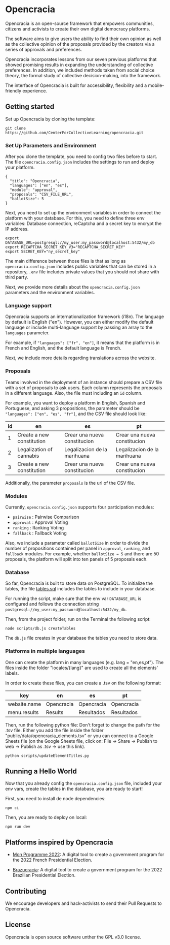 # Opencracia

Opencracia is an open-source framework that empowers communities, citizens and activists to create their own digital democracy platforms. 

The software aims to give users the ability to find their own opinion as well as the collective opinion of the proposals provided by the creators via a series of approvals and preferences. 

Opencracia incorporates lessons from our seven previous platforms that showed promising results in expanding the understanding of collective preferences. In addition, we included methods taken from social choice theory, the formal study of collective decision-making, into the framework. 

The interface of Opencracia is built for accessibility, flexibility and a mobile-friendly experience.

## Getting started

Set up Opencracia by cloning the template:
```
git clone https://github.com/CenterForCollectiveLearning/opencracia.git
```
### Set Up Parameters and Environment

After you clone the template, you need to config two files before to start. The file `opencracia.config.json` includes the settings to run and deploy your platform.
```
{
  "title": "Opencracia",
  "languages": ["en", "es"],
  "module": "approval",
  "proposals": "CSV_FILE_URL",
  "ballotSize": 5
}
```

Next, you need to set up the environment variables in order to connect the platform with your database. For this, you need to define three env variables: Database connection, reCaptcha and a secret key to encrypt the IP address.

```
export DATABASE_URL=postgresql://my_user:my_password@localhost:5432/my_db
export RECAPTCHA_SECRET_KEY_V3="RECAPTCHA_SECRET_KEY"
export SECRET_KEY="ny_secret_key"
```

The main difference between those files is that as long as `opencracia.config.json` includes public variables that can be stored in a repository, `.env` file includes private values that you should not share with third party.

Next, we provide more details about the `opencracia.config.json` parameters and the environment variables.

### Language support
Opencracia supports an internationalization framework (i18n). The language by default is English ("en"). However, you can either modify the default language or include multi-language support by passing an array to the `languages` parameter. 

For example, if `"languages": ["fr", "en"]`, it means that the platform is in French and English, and the default language is French.

Next, we include more details regarding translations across the website.

### Proposals

Teams involved in the deployment of an instance should prepare a CSV file with a set of proposals to ask users. Each column represents the proposals in a different language. Also, the file must including an `id` column.

For example, you want to deploy a platform in English, Spanish and Portuguese, and asking 3 propositions, the parameter should be `"languages": ["en", "es", "fr"]`, and the CSV file should look like:

| id | en | es | pt |
| - | - | - | - |
| 1 | Create a new constitution | Crear una nueva constitucion | Crear una nueva constitucion |
| 2 | Legalization of cannabis | Legalizacion de la marihuana | Legalizacion de la marihuana |
| 3 | Create a new constitution | Crear una nueva constitucion | Crear una nueva constitucion |

Additionally, the parameter `proposals` is the url of the CSV file. 

### Modules

Currently, `opencracia.config.json` supports four participation modules: 

- `pairwise`  : Pairwise Comparison
- `approval`  : Approval Voting
- `ranking`   : Ranking Voting
- `fallback`  : Fallback Voting

Also, we include a parameter called `ballotSize` in order to divide the number of propositions contained per panel in `approval`, `ranking`, and `fallback` modules. For example, whether `ballotSize = 5` and there are 50 proposals, the platform will split into ten panels of 5 proposals each.

### Database

So far, Opencracia is built to store data on PostgreSQL. To initialize the tables, the file [tables.sql](tables.sql) includes the tables to include in your database.

For running the script, make sure that the env var `DATABASE_URL` is configured and follows the connection string `postgresql://my_user:my_password@localhost:5432/my_db`.

Then, from the project folder, run on the Terminal the following script:

```
node scripts/db.js createTables
```

The `db.js` file creates in your database the tables you need to store data. 


### Platforms in multiple languages

One can create the platform in many languages (e.g. lang = "en,es,pt"). The files inside the folder "locales/{lang}" are used to create all the elements' labels. 

In order to create these files, you can create a .tsv on the following format:

|       key        |        en        |        es        |        pt        |
|   ------------   |   ------------   |   ------------   |   ------------   |
|   website.name   |    Opencracia    |    Opencracia    |    Opencracia    |
|   menu.results   |    Results       |    Resultados    |    Resultados    |


Then, run the following python file:
Don't forget to change the path for the .tsv file. 
Either you add the file inside the folder "public/data/opencracia_elements.tsv"
or you can connect to a Google Sheets file (on the Google Sheets file, click on: File -> Share -> Publish to web -> Publish as .tsv -> use this link).  

```
python scripts/updateElementTitles.py 
```


## Running a Hello World

Now that you already config the `opencracia.config.json` file, included your env vars, create the tables in the database, you are ready to start!

First, you need to install de node dependencies:

```
npm ci
```

Then, you are ready to deploy on local:
```
npm run dev
```



## Platforms inspired by Opencracia

- [Mon Programme 2022](https://monprogramme2022.org): A digital tool to create a government program for the 2022 French Presidential Election.

- [Brazucracia](https://brazucracia.org): A digital tool to create a government program for the 2022 Brazilian Presidential Election.

## Contributing

We encourage developers and hack-activists to send their Pull Requests to Opencracia.

## License

Opencracia is open source software unther the GPL v3.0 license.